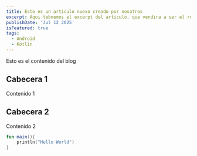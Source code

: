 ```yaml
---
title: Esto es un articulo nuevo creado por nosotros
excerpt: Aqui tebnemos el excerpt del articulo, que vendira a ser el resumen previo a abrirlo.
publishDate: 'Jul 12 2025'
isFeatured: true
tags:
  - Android
  - Kotlin
---
```


Esto es el contenido del blog

## Cabecera 1

Contenido 1

## Cabecera 2

Contenido 2

```kotlin
fun main(){
    println("Hello World")
}
```